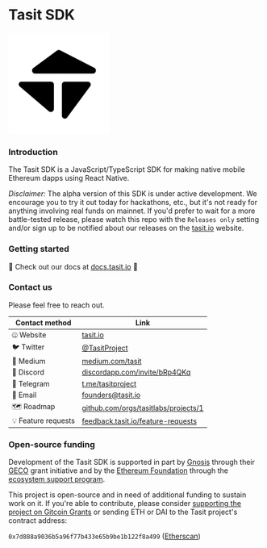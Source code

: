 # Tasit SDK

<div align="left">
  <img src="/assets/images/TasitLogoBlack.png" width="200" />
</div>

### Introduction

The Tasit SDK is a JavaScript/TypeScript SDK for making native mobile Ethereum dapps using React Native.

_Disclaimer:_ The alpha version of this SDK is under active development. We encourage you to try it out today for hackathons, etc., but it's not ready for anything involving real funds on mainnet. If you'd prefer to wait for a more battle-tested release, please watch this repo with the `Releases only` setting and/or sign up to be notified about our releases on the [tasit.io](https://tasit.io) website.

### Getting started

📄 Check out our docs at [docs.tasit.io](https://docs.tasit.io/) 📄

### Contact us

Please feel free to reach out.

   | Contact method | Link |
   | ------------- | ------------- |
   | 🤐  Website | [tasit.io](https://tasit.io/) |
   | 🐦  Twitter  | [@TasitProject](https://twitter.com/TasitProject) |
   | 📝  Medium  | [medium.com/tasit](https://medium.com/tasit) |
   | 💬  Discord  | [discordapp.com/invite/bRp4QKq](https://discordapp.com/invite/bRp4QKq) |
   | 💬  Telegram | [t.me/tasitproject](https://t.me/tasitproject) |
   | 📧  Email  | [founders@tasit.io](mailto:founders@tasit.io) |
   | 🗺️  Roadmap  | [github.com/orgs/tasitlabs/projects/1](https://github.com/orgs/tasitlabs/projects/1) |
   | 💡  Feature requests  | [feedback.tasit.io/feature-requests](http://feedback.tasit.io/feature-requests) |

### Open-source funding

Development of the Tasit SDK is supported in part by [Gnosis](https://github.com/gnosis/) through their [GECO](https://github.com/gnosis/GECO) grant initiative and by the [Ethereum Foundation](https://ethereum.foundation/) through the [ecosystem support program](https://esp.ethereum.foundation).

This project is open-source and in need of additional funding to sustain work on it. If you're able to contribute, please consider [supporting the project on Gitcoin Grants](https://gitcoin.co/grants/183/tasit-native-mobile-ethereum-dapps) or sending ETH or DAI to the Tasit project's contract address:

`0x7d888a9036b5a96f77b433e65b9be1b122f8a499` ([Etherscan](https://etherscan.io/address/0x7d888a9036b5a96f77b433e65b9be1b122f8a499))
